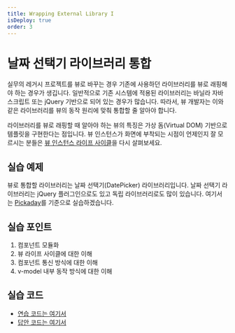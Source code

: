 ```yaml
---
title: Wrapping External Library I
isDeploy: true
order: 3
---
```


# 날짜 선택기 라이브러리 통합

실무의 레거시 프로젝트를 뷰로 바꾸는 경우 기존에 사용하던 라이브러리를 뷰로 래핑해야 하는 경우가 생깁니다. 일반적으로 기존 시스템에 적용된 라이브러리는 바닐라 자바스크립트 또는 jQuery 기반으로 되어 있는 경우가 많습니다. 따라서, 뷰 개발자는 이와 같은 라이브러리를 뷰의 동작 원리에 맞춰 통합할 줄 알아야 합니다.

라이브러리를 뷰로 래핑할 때 알아야 하는 뷰의 특징은 가상 돔(Virtual DOM) 기반으로 템플릿을 구현한다는 점입니다. 뷰 인스턴스가 화면에 부착되는 시점이 언제인지 잘 모르시는 분들은 [뷰 인스턴스 라이프 사이클](../vue/life-cycle.html)을 다시 살펴보세요.

## 실습 예제

뷰로 통합할 라이브러리는 날짜 선택기(DatePicker) 라이브러리입니다. 날짜 선택기 라이브러리는 jQuery 플러그인으로도 있고 독립 라이브러리로도 많이 있습니다. 여기서는 [Pickaday](https://github.com/dbushell/Pikaday)를 기준으로 실습하겠습니다.

## 실습 포인트

1. 컴포넌트 모듈화
2. 뷰 라이프 사이클에 대한 이해
3. 컴포넌트 통신 방식에 대한 이해
4. v-model 내부 동작 방식에 대한 이해

## 실습 코드

- [연습 코드는 여기서](https://github.com/joshua1988/vue-camp/tree/vue6-class/2_todo/external-library/exercise)
- [답안 코드는 여기서](https://github.com/joshua1988/vue-camp/tree/vue6-class/2_todo/external-library/answer)
